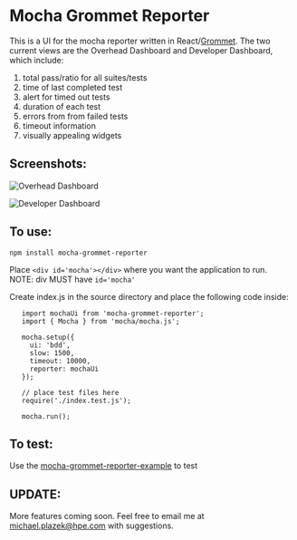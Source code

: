 # Mocha Grommet Reporter

This is a UI for the mocha reporter written in React/[Grommet](https://grommet.github.io/). The two current views are the Overhead Dashboard and Developer Dashboard, which include: <br />
1. total pass/ratio for all suites/tests
1. time of last completed test
1. alert for timed out tests <br />
1. duration of each test
1. errors from from failed tests
1. timeout information
1. visually appealing widgets

## Screenshots:

![Overhead Dashboard](https://github.com/michaelplazek/mocha-grommet-reporter/blob/master/images/dashboard.PNG)

![Developer Dashboard](https://github.com/michaelplazek/mocha-grommet-reporter/blob/master/images/developer.PNG)

## To use:

`npm install mocha-grommet-reporter`

Place `<div id='mocha'></div>` where you want the application to run. <br />NOTE: div MUST have `id='mocha'`

Create index.js in the source directory and place the following code inside:

```
   import mochaUi from 'mocha-grommet-reporter';
   import { Mocha } from 'mocha/mocha.js';

   mocha.setup({
     ui: 'bdd',
     slow: 1500,
     timeout: 10000,
     reporter: mochaUi
   });

   // place test files here
   require('./index.test.js');

   mocha.run();
```

## To test:

Use the [mocha-grommet-reporter-example](https://github.com/michaelplazek/mocha-grommet-reporter-example.git) to test

## UPDATE:

More features coming soon. Feel free to email me at michael.plazek@hpe.com with suggestions.
